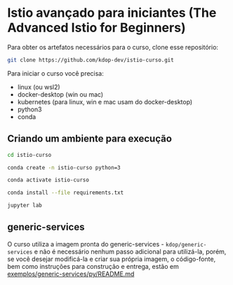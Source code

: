 # Istio avançado para iniciantes (The Advanced Istio for Beginners)

Para obter os artefatos necessários para o curso, clone esse repositório:

```bash
git clone https://github.com/kdop-dev/istio-curso.git
```

Para iniciar o curso você precisa:

* linux (ou wsl2)
* docker-desktop (win ou mac)
* kubernetes (para linux, win e mac usam do docker-desktop)
* python3
* conda

## Criando um ambiente para execução

```bash
cd istio-curso

conda create -n istio-curso python=3

conda activate istio-curso

conda install --file requirements.txt

jupyter lab
```

## generic-services

O curso utiliza a imagem pronta do generic-services - `kdop/generic-services` e não é necessário nenhum passo adicional para utilizá-la, porém, se você desejar modificá-la e criar sua própria imagem, o código-fonte, bem como instruções para construção e entrega, estão em [exemplos/generic-services/py/README.md](exemplos/generic-service/py/README.md)